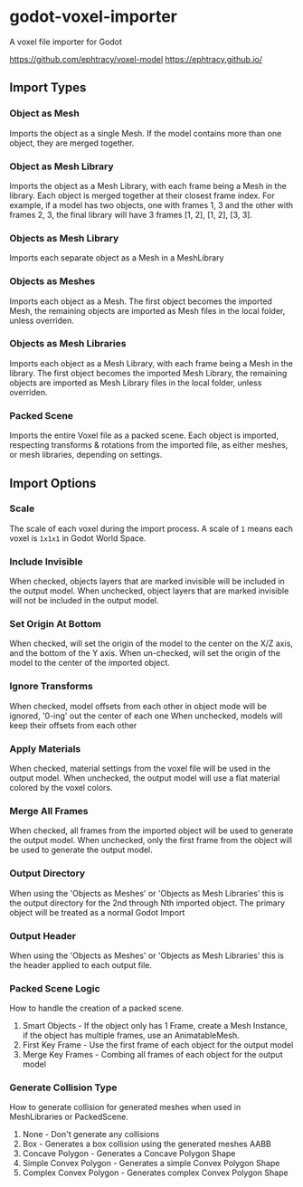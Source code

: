 godot-voxel-importer
====================
A voxel file importer for Godot

https://github.com/ephtracy/voxel-model
https://ephtracy.github.io/

Import Types
------------

### Object as Mesh
Imports the object as a single Mesh. If the model contains more than one object, they are merged together.

### Object as Mesh Library
Imports the object as a Mesh Library, with each frame being a Mesh in the library. Each object is merged together at
their closest frame index. For example, if a model has two objects, one with frames 1, 3 and the other with frames 2, 3,
the final library will have 3 frames [1, 2], [1, 2], [3, 3].

### Objects as Mesh Library
Imports each separate object as a Mesh in a MeshLibrary

### Objects as Meshes
Imports each object as a Mesh. The first object becomes the imported Mesh, the remaining objects are imported as Mesh
files in the local folder, unless overriden.

### Objects as Mesh Libraries
Imports each object as a Mesh Library, with each frame being a Mesh in the library. The first object becomes the imported Mesh Library, 
the remaining objects are imported as Mesh Library files in the local folder, unless overriden.

### Packed Scene
Imports the entire Voxel file as a packed scene. Each object is imported, respecting transforms & rotations from the 
imported file, as either meshes, or mesh libraries, depending on settings. 

Import Options
--------------

### Scale
The scale of each voxel during the import process. A scale of `1` means each voxel is `1x1x1` in Godot World Space.

### Include Invisible
When checked, objects layers that are marked invisible will be included in the output model.
When unchecked, object layers that are marked invisible will not be included in the output model.

### Set Origin At Bottom
When checked, will set the origin of the model to the center on the X/Z axis, and the bottom of the Y axis. 
When un-checked, will set the origin of the model to the center of the imported object.

### Ignore Transforms
When checked, model offsets from each other in object mode will be ignored, '0-ing' out the center of each one
When unchecked, models will keep their offsets from each other 

### Apply Materials
When checked, material settings from the voxel file will be used in the output model.
When unchecked, the output model will use a flat material colored by the voxel colors.

### Merge All Frames
When checked, all frames from the imported object will be used to generate the output model.
When unchecked, only the first frame from the object will be used to generate the output model.

### Output Directory
When using the 'Objects as Meshes' or 'Objects as Mesh Libraries' this is the output directory for the 2nd through Nth
imported object. The primary object will be treated as a normal Godot Import

### Output Header
When using the 'Objects as Meshes' or 'Objects as Mesh Libraries' this is the header applied to each output file.

### Packed Scene Logic
How to handle the creation of a packed scene.
1. Smart Objects - If the object only has 1 Frame, create a Mesh Instance, if the object has multiple frames, use an
   AnimatableMesh.
2. First Key Frame - Use the first frame of each object for the output model
3. Merge Key Frames - Combing all frames of each object for the output model

### Generate Collision Type
How to generate collision for generated meshes when used in MeshLibraries or PackedScene.
1. None - Don't generate any collisions
2. Box - Generates a box collision using the generated meshes AABB
3. Concave Polygon - Generates a Concave Polygon Shape
4. Simple Convex Polygon - Generates a simple Convex Polygon Shape
5. Complex Convex Polygon - Generates complex Convex Polygon Shape